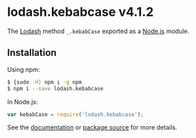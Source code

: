 # lodash.kebabcase v4.1.2

The [Lodash](https://lodash.com/) method `_.kebabCase` exported as a [Node.js](https://nodejs.org/) module.

## Installation

Using npm:
```bash
$ {sudo -H} npm i -g npm
$ npm i --save lodash.kebabcase
```

In Node.js:
```js
var kebabCase = require('lodash.kebabcase');
```

See the [documentation](https://lodash.com/docs#kebabCase) or [package source](https://github.com/lodash/lodash/blob/4.1.2-npm-packages/lodash.kebabcase) for more details.
